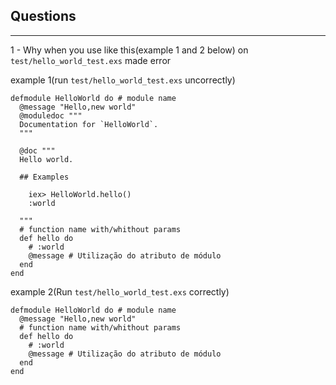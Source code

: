 ## Questions

---

1 - Why when you use like this(example 1 and 2 below) on `test/hello_world_test.exs` made error

example 1(run `test/hello_world_test.exs` uncorrectly)

```
defmodule HelloWorld do # module name
  @message "Hello,new world"
  @moduledoc """
  Documentation for `HelloWorld`.
  """

  @doc """
  Hello world.

  ## Examples

    iex> HelloWorld.hello()
    :world

  """
  # function name with/whithout params
  def hello do
    # :world
    @message # Utilização do atributo de módulo
  end
end
```

example 2(Run `test/hello_world_test.exs` correctly)

```
defmodule HelloWorld do # module name
  @message "Hello,new world"
  # function name with/whithout params
  def hello do
    # :world
    @message # Utilização do atributo de módulo
  end
end
```